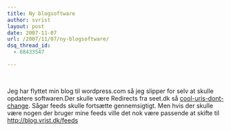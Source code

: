 ```yaml
---
title: Ny blogsoftware
author: svrist
layout: post
date: 2007-11-07
url: /2007/11/07/ny-blogsoftware/
dsq_thread_id:
  - 68433547

---
```

<p class="snap_preview">
  &nbsp;
</p>

Jeg har flyttet min blog til wordpress.com så jeg slipper for selv at skulle opdatere softwaren.Der skulle være Redirects fra seet.dk så <a href="http://www.w3.org/Provider/Style/URI" title="Cool-uris-dont-change" target="_blank">cool-uris-dont-change</a>. Sågar feeds skulle fortsætte gennemsigtigt. Men hvis der skulle være nogen der bruger mine feeds ville det nok være passende at skifte til http://blog.vrist.dk/feeds